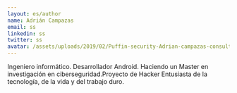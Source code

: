 ```yaml
---
layout: es/author
name: Adrián Campazas
email: ss
linkedin: ss
twitter: ss
avatar: /assets/uploads/2019/02/Puffin-security-Adrian-campazas-consultor-ciberseguridad-hacking-etico.jpg
---
```


Ingeniero informático. Desarrollador Android. Haciendo un Master en investigación en ciberseguridad.Proyecto de Hacker Entusiasta de la tecnología, de la vida y del trabajo duro.